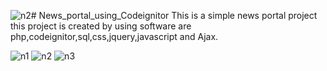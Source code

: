 ![n2](https://github.com/ganeshkumar2022/News_portal_using_Codeignitor/assets/118204387/2ba15c54-cf65-4614-8b84-3ea7d33e52f3)# News_portal_using_Codeignitor
This is a simple news portal project
this project is created by using software are php,codeignitor,sql,css,jquery,javascript and Ajax.

![n1](https://github.com/ganeshkumar2022/News_portal_using_Codeignitor/assets/118204387/c8595108-fd82-43b1-ad7e-680f4586a37c)
![n2](https://github.com/ganeshkumar2022/News_portal_using_Codeignitor/assets/118204387/552ea70b-8d58-453b-8337-b4a69d6a82bf)
![n3](https://github.com/ganeshkumar2022/News_portal_using_Codeignitor/assets/118204387/cb7c45ac-b023-4531-a44f-647b8984c8b1)

